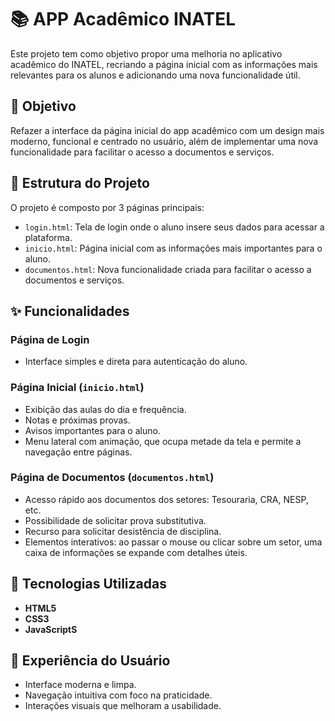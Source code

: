 # 📚 APP Acadêmico INATEL

Este projeto tem como objetivo propor uma melhoria no aplicativo acadêmico do INATEL, recriando a página inicial com as informações mais relevantes para os alunos e adicionando uma nova funcionalidade útil.

## 🎯 Objetivo

Refazer a interface da página inicial do app acadêmico com um design mais moderno, funcional e centrado no usuário, além de implementar uma nova funcionalidade para facilitar o acesso a documentos e serviços.

## 🧩 Estrutura do Projeto

O projeto é composto por 3 páginas principais:

- `login.html`: Tela de login onde o aluno insere seus dados para acessar a plataforma.
- `inicio.html`: Página inicial com as informações mais importantes para o aluno.
- `documentos.html`: Nova funcionalidade criada para facilitar o acesso a documentos e serviços.

## ✨ Funcionalidades

### Página de Login
- Interface simples e direta para autenticação do aluno.
  
### Página Inicial (`inicio.html`)
- Exibição das aulas do dia e frequência.
- Notas e próximas provas.
- Avisos importantes para o aluno.
- Menu lateral com animação, que ocupa metade da tela e permite a navegação entre páginas.

### Página de Documentos (`documentos.html`)
- Acesso rápido aos documentos dos setores: Tesouraria, CRA, NESP, etc.
- Possibilidade de solicitar prova substitutiva.
- Recurso para solicitar desistência de disciplina.
- Elementos interativos: ao passar o mouse ou clicar sobre um setor, uma caixa de informações se expande com detalhes úteis.

## 📁 Tecnologias Utilizadas

- **HTML5**
- **CSS3** 
- **JavaScriptS**

## 🧠 Experiência do Usuário

- Interface moderna e limpa.
- Navegação intuitiva com foco na praticidade.
- Interações visuais que melhoram a usabilidade.

